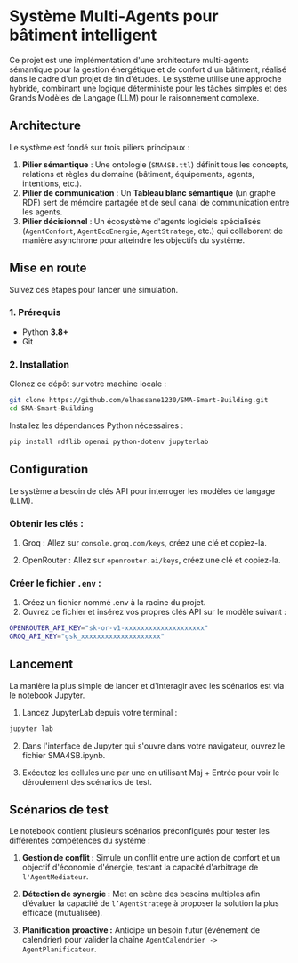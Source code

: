 # Système Multi-Agents pour bâtiment intelligent

Ce projet est une implémentation d'une architecture multi-agents sémantique pour la gestion énergétique et de confort d'un bâtiment, réalisé dans le cadre d'un projet de fin d'études. Le système utilise une approche hybride, combinant une logique déterministe pour les tâches simples et des Grands Modèles de Langage (LLM) pour le raisonnement complexe.

## Architecture

Le système est fondé sur trois piliers principaux :
1.  **Pilier sémantique** : Une ontologie (`SMA4SB.ttl`) définit tous les concepts, relations et règles du domaine (bâtiment, équipements, agents, intentions, etc.).
2.  **Pilier de communication** : Un **Tableau blanc sémantique** (un graphe RDF) sert de mémoire partagée et de seul canal de communication entre les agents.
3.  **Pilier décisionnel** : Un écosystème d'agents logiciels spécialisés (`AgentConfort`, `AgentEcoEnergie`, `AgentStratege`, etc.) qui collaborent de manière asynchrone pour atteindre les objectifs du système.

## Mise en route

Suivez ces étapes pour lancer une simulation.

### 1. Prérequis

* Python **3.8+**
* Git 

### 2. Installation

Clonez ce dépôt sur votre machine locale :
```bash
git clone https://github.com/elhassane1230/SMA-Smart-Building.git
cd SMA-Smart-Building
```
Installez les dépendances Python nécessaires :
```bash
pip install rdflib openai python-dotenv jupyterlab
```
## Configuration
Le système a besoin de clés API pour interroger les modèles de langage (LLM).

### Obtenir les clés :

   1. Groq : Allez sur `console.groq.com/keys`, créez une clé et copiez-la.

   2. OpenRouter : Allez sur `openrouter.ai/keys`, créez une clé et copiez-la.
### Créer le fichier `.env` :

1. Créez un fichier nommé .env à la racine du projet.
2. Ouvrez ce fichier et insérez vos propres clés API sur le modèle suivant :
```bash
OPENROUTER_API_KEY="sk-or-v1-xxxxxxxxxxxxxxxxxxxx"
GROQ_API_KEY="gsk_xxxxxxxxxxxxxxxxxxxx"
```
## Lancement
La manière la plus simple de lancer et d'interagir avec les scénarios est via le notebook Jupyter.

1. Lancez JupyterLab depuis votre terminal :
```bash
jupyter lab
```
2. Dans l'interface de Jupyter qui s'ouvre dans votre navigateur, ouvrez le fichier SMA4SB.ipynb.

3. Exécutez les cellules une par une en utilisant Maj + Entrée pour voir le déroulement des scénarios de test.

## Scénarios de test
Le notebook contient plusieurs scénarios préconfigurés pour tester les différentes compétences du système :

1.  **Gestion de conflit :**  Simule un conflit entre une action de confort et un objectif d'économie d'énergie, testant la capacité d'arbitrage de `l'AgentMediateur`.

2.  **Détection de synergie :** Met en scène des besoins multiples afin d’évaluer la capacité de `l’AgentStratege` à proposer la solution la plus efficace (mutualisée).

3.  **Planification proactive :** Anticipe un besoin futur (événement de calendrier) pour valider la chaîne `AgentCalendrier -> AgentPlanificateur`.
